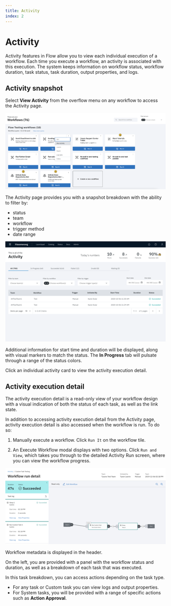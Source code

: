 ```yaml
---
title: Activity
index: 2
---
```


# Activity

Activity features in Flow allow you to view each individual execution of a workflow. Each time you execute a workflow, an activity is associated with this execution. The system keeps information on workflow status, workflow duration, task status, task duration, output properties, and logs.

## Activity snapshot

Select **View Activity** from the overflow menu on any workflow to access the Activity page.

![Workflow dropdown](./assets/img/workflow-tile-dropdown.png)

The Activity page provides you with a snapshot breakdown with the ability to filter by:

- status
- team
- workflow
- trigger method
- date range

![View Activity](./assets/img/workflow-view-activity.png)

Additional information for start time and duration will be displayed, along with visual markers to match the status. The **In Progress** tab will pulsate through a range of the status colors.

Click an individual activity card to view the activity execution detail.

## Activity execution detail

The activity execution detail is a read-only view of your workflow design with a visual indication of both the status of each task, as well as the link state.

In addition to accessing activity execution detail from the Activity page, activity execution detail is also accessed when the workflow is run. To do so:

1. Manually execute a workflow. Click `Run It` on the workflow tile.

2. An Execute Workflow modal displays with two options. Click `Run and View`, which takes you through to the detailed Activity Run screen, where you can view the workflow progress.

![Activity Overview](./assets/img/activity-run.png)

Workflow metadata is displayed in the header.

On the left, you are provided with a panel with the workflow status and duration, as well as a breakdown of each task that was executed.

In this task breakdown, you can access actions depending on the task type.

- For any task or Custom task you can view logs and output properties.
- For System tasks, you will be provided with a range of specific actions such as **Action Approval**.
